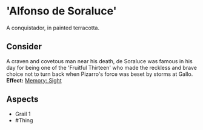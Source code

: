 # 'Alfonso de Soraluce'
A conquistador, in painted terracotta.
## Consider
A craven and covetous man near his death, de Soraluce was famous in his day for being one of the 'Fruitful Thirteen' who made the reckless and brave choice not to turn back when Pizarro's force was beset by storms at Gallo.<br>**Effect:** [Memory: Sight](https://uadaf.theevilroot.xyz/rowenarium/element/mem.sight)
## Aspects
- Grail 1
- #Thing